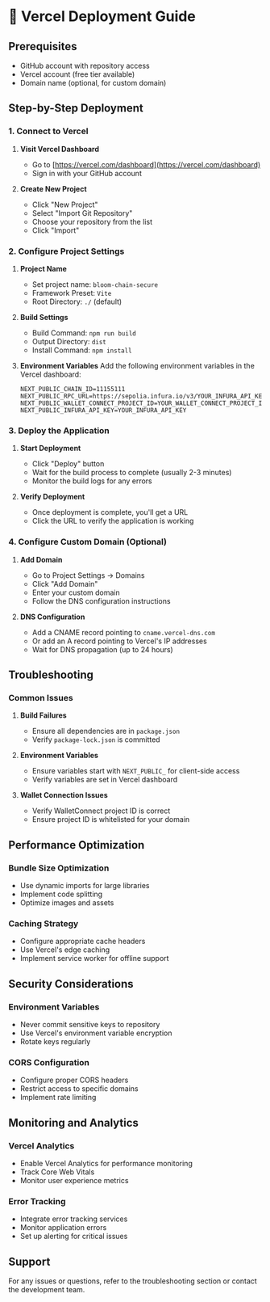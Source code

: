 # 🚀 Vercel Deployment Guide

## Prerequisites

- GitHub account with repository access
- Vercel account (free tier available)
- Domain name (optional, for custom domain)

## Step-by-Step Deployment

### 1. Connect to Vercel

1. **Visit Vercel Dashboard**
   - Go to [https://vercel.com/dashboard](https://vercel.com/dashboard)
   - Sign in with your GitHub account

2. **Create New Project**
   - Click "New Project"
   - Select "Import Git Repository"
   - Choose your repository from the list
   - Click "Import"

### 2. Configure Project Settings

1. **Project Name**
   - Set project name: `bloom-chain-secure`
   - Framework Preset: `Vite`
   - Root Directory: `./` (default)

2. **Build Settings**
   - Build Command: `npm run build`
   - Output Directory: `dist`
   - Install Command: `npm install`

3. **Environment Variables**
   Add the following environment variables in the Vercel dashboard:

   ```
   NEXT_PUBLIC_CHAIN_ID=11155111
   NEXT_PUBLIC_RPC_URL=https://sepolia.infura.io/v3/YOUR_INFURA_API_KEY
   NEXT_PUBLIC_WALLET_CONNECT_PROJECT_ID=YOUR_WALLET_CONNECT_PROJECT_ID
   NEXT_PUBLIC_INFURA_API_KEY=YOUR_INFURA_API_KEY
   ```

### 3. Deploy the Application

1. **Start Deployment**
   - Click "Deploy" button
   - Wait for the build process to complete (usually 2-3 minutes)
   - Monitor the build logs for any errors

2. **Verify Deployment**
   - Once deployment is complete, you'll get a URL
   - Click the URL to verify the application is working

### 4. Configure Custom Domain (Optional)

1. **Add Domain**
   - Go to Project Settings → Domains
   - Click "Add Domain"
   - Enter your custom domain
   - Follow the DNS configuration instructions

2. **DNS Configuration**
   - Add a CNAME record pointing to `cname.vercel-dns.com`
   - Or add an A record pointing to Vercel's IP addresses
   - Wait for DNS propagation (up to 24 hours)

## Troubleshooting

### Common Issues

1. **Build Failures**
   - Ensure all dependencies are in `package.json`
   - Verify `package-lock.json` is committed

2. **Environment Variables**
   - Ensure variables start with `NEXT_PUBLIC_` for client-side access
   - Verify variables are set in Vercel dashboard

3. **Wallet Connection Issues**
   - Verify WalletConnect project ID is correct
   - Ensure project ID is whitelisted for your domain

## Performance Optimization

### Bundle Size Optimization
- Use dynamic imports for large libraries
- Implement code splitting
- Optimize images and assets

### Caching Strategy
- Configure appropriate cache headers
- Use Vercel's edge caching
- Implement service worker for offline support

## Security Considerations

### Environment Variables
- Never commit sensitive keys to repository
- Use Vercel's environment variable encryption
- Rotate keys regularly

### CORS Configuration
- Configure proper CORS headers
- Restrict access to specific domains
- Implement rate limiting

## Monitoring and Analytics

### Vercel Analytics
- Enable Vercel Analytics for performance monitoring
- Track Core Web Vitals
- Monitor user experience metrics

### Error Tracking
- Integrate error tracking services
- Monitor application errors
- Set up alerting for critical issues

## Support

For any issues or questions, refer to the troubleshooting section or contact the development team.